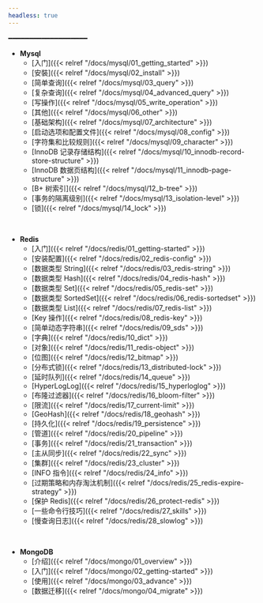 ```yaml
---
headless: true
---
```


━━━━━━━━━━━━━━━━━━━

- **Mysql**
  - [入门]({{< relref "/docs/mysql/01_getting_started" >}})
  - [安裝]({{< relref "/docs/mysql/02_install" >}})
  - [简单查询]({{< relref "/docs/mysql/03_query" >}})
  - [复杂查询]({{< relref "/docs/mysql/04_advanced_query" >}})
  - [写操作]({{< relref "/docs/mysql/05_write_operation" >}})
  - [其他]({{< relref "/docs/mysql/06_other" >}})
  - [基础架构]({{< relref "/docs/mysql/07_architecture" >}})
  - [启动选项和配置文件]({{< relref "/docs/mysql/08_config" >}})
  - [字符集和比较规则]({{< relref "/docs/mysql/09_character" >}})
  - [InnoDB 记录存储结构]({{< relref "/docs/mysql/10_innodb-record-store-structure" >}})
  - [InnoDB 数据页结构]({{< relref "/docs/mysql/11_innodb-page-structure" >}})
  - [B+ 树索引]({{< relref "/docs/mysql/12_b-tree" >}})
  - [事务的隔离级别]({{< relref "/docs/mysql/13_isolation-level" >}})
  - [锁]({{< relref "/docs/mysql/14_lock" >}})
<br />

- **Redis**
  - [入门]({{< relref "/docs/redis/01_getting-started" >}})
  - [安装配置]({{< relref "/docs/redis/02_redis-config" >}})
  - [数据类型 String]({{< relref "/docs/redis/03_redis-string" >}})
  - [数据类型 Hash]({{< relref "/docs/redis/04_redis-hash" >}})
  - [数据类型 Set]({{< relref "/docs/redis/05_redis-set" >}})
  - [数据类型 SortedSet]({{< relref "/docs/redis/06_redis-sortedset" >}})
  - [数据类型 List]({{< relref "/docs/redis/07_redis-list" >}})
  - [Key 操作]({{< relref "/docs/redis/08_redis-key" >}})
  - [简单动态字符串]({{< relref "/docs/redis/09_sds" >}})
  - [字典]({{< relref "/docs/redis/10_dict" >}})
  - [对象]({{< relref "/docs/redis/11_redis-object" >}})
  - [位图]({{< relref "/docs/redis/12_bitmap" >}})
  - [分布式锁]({{< relref "/docs/redis/13_distributed-lock" >}})
  - [延时队列]({{< relref "/docs/redis/14_queue" >}})
  - [HyperLogLog]({{< relref "/docs/redis/15_hyperloglog" >}})
  - [布隆过滤器]({{< relref "/docs/redis/16_bloom-filter" >}})
  - [限流]({{< relref "/docs/redis/17_current-limit" >}})
  - [GeoHash]({{< relref "/docs/redis/18_geohash" >}})
  - [持久化]({{< relref "/docs/redis/19_persistence" >}})
  - [管道]({{< relref "/docs/redis/20_pipeline" >}})
  - [事务]({{< relref "/docs/redis/21_transaction" >}})
  - [主从同步]({{< relref "/docs/redis/22_sync" >}})
  - [集群]({{< relref "/docs/redis/23_cluster" >}})
  - [INFO 指令]({{< relref "/docs/redis/24_info" >}})
  - [过期策略和内存淘汰机制]({{< relref "/docs/redis/25_redis-expire-strategy" >}})
  - [保护 Redis]({{< relref "/docs/redis/26_protect-redis" >}})
  - [一些命令行技巧]({{< relref "/docs/redis/27_skills" >}})
  - [慢查询日志]({{< relref "/docs/redis/28_slowlog" >}})
<br />

- **MongoDB**
  - [介绍]({{< relref "/docs/mongo/01_overview" >}})
  - [入门]({{< relref "/docs/mongo/02_getting-started" >}})
  - [使用]({{< relref "/docs/mongo/03_advance" >}})
  - [数据迁移]({{< relref "/docs/mongo/04_migrate" >}})
<br />
